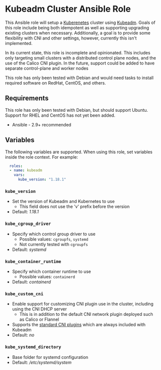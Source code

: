 # Kubeadm Cluster Ansible Role

This Ansible role will setup a [Kuberenetes](https://github.com/kubernetes/kubernetes)
cluster using [Kubeadm](https://github.com/kubernetes/kubeadm). Goals of this
role include being both idempotent as well as supporting upgrading existing
clusters when necessary. Additionally, a goal is to provide some flexibility
with CNI and other settings, however, currently this isn't implemented.

In its current state, this role is incomplete and opinionated. This includes
only targeting small clusters with a distributed control plane nodes, and the
use of the Calico CNI plugin. In the future, support could be added to have
separate control-plane and worker nodes

This role has only been tested with Debian and would need tasks to install
required software on RedHat, CentOS, and others.

## Requirements

This role has only been tested with Debian, but should support Ubuntu. Support
for RHEL and CentOS has not yet been added.

* Ansible - 2.9+ recommended

## Variables

The following variables are supported. When using this role, set variables
inside the role context. For example:

```yaml
  roles:
  - name: kubeadm
    vars:
      kube_version: "1.18.1"
```

### `kube_version`

- Set the version of Kubeadm and Kubernetes to use
  - This field does not use the 'v' prefix before the version
- Default: *1.18.1*

### `kube_cgroup_driver`

- Specify which control group driver to use
  - Possible values: `cgroupfs`, `systemd`
  - Not currently tested with `cgroupfs`
- Default: *systemd*

### `kube_container_runtime`

- Specify which container runtime to use
  - Possible values: `containerd`
- Default: *containerd*

### `kube_custom_cni`

- Enable support for customizing CNI plugin use in the cluster, including using the CNI DHCP server
  - This is in addition to the default CNI network plugin deployed such as Calico or Flannel
- Supports the [standard CNI plugins](https://github.com/containernetworking/plugins) which are always included with Kubeadm
- Default: *no*

### `kube_systemd_directory`

- Base folder for systemd configuration
- Default: */etc/systemd/system*
